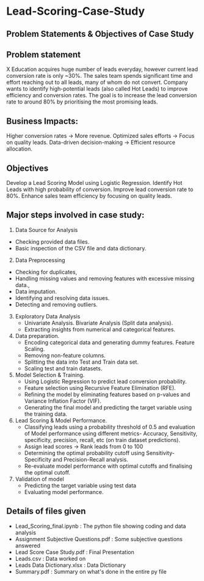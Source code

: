 # Lead-Scoring-Case-Study
##  Problem Statements & Objectives of Case Study
##  Problem statement
X Education acquires huge number of leads everyday, however current lead conversion rate is only ~30%.
The sales team spends significant time and effort reaching out to all leads, many of whom do not convert.
Company wants to identify high-potential leads (also called Hot Leads) to improve efficiency and conversion rates.
The goal is to increase the lead conversion rate to around 80% by prioritising the most promising leads.

## Business Impacts:
Higher conversion rates → More revenue.
Optimized sales efforts → Focus on quality leads.
Data-driven decision-making → Efficient resource allocation.

## Objectives
Develop a Lead Scoring Model using Logistic Regression.
Identify Hot Leads with high probability of conversion.
Improve lead conversion rate to 80%.
Enhance sales team efficiency by focusing on quality leads.

## Major steps involved in case study:

1) Data Source for Analysis
  - Checking provided data files.
  - Basic inspection of the CSV file and data dictionary.
2) Data Preprocessing
  - Checking for duplicates, 
  - Handling missing values and removing features with excessive missing data., 
  - Data imputation.
  - Identifying and resolving data issues.
  - Detecting and removing outliers.
3) Exploratory Data Analysis
    - Univariate Analysis. Bivariate Analysis (Split data analysis).
    -  Extracting insights from numerical and categorical features.
4) Data preparation.
    - Encoding categorical data and generating dummy features. Feature Scaling. 
    - Removing non-feature columns.
    - Splitting the data into Test and Train data set.
    - Scaling test and train datasets.
5) Model Selection & Training.
   - Using Logistic Regression to predict lead conversion probability.
   - Feature selection using Recursive Feature Elimination (RFE).
   - Refining the model by eliminating features based on p-values and Variance Inflation Factor (VIF).
   - Generating the final model and predicting the target variable using the training data.
6) Lead Scoring & Model Performance.
     - Classifying leads using a probability threshold of 0.5 and evaluation of Model performance using different metrics- Accuracy, Sensitivity, specificity, precision, recall, etc 
        (on train dataset predictions).
     - Assign lead scores → Rank leads from 0 to 100
     - Determining the optimal probability cutoff using Sensitivity-Specificity and Precision-Recall analysis.
     - Re-evaluate model performance with optimal cutoffs and finalising the optimal cutoff.
7) Validation of model
   - Predicting the target variable using test data
   - Evaluating model performance.


 ##   Details of files given
   - Lead_Scoring_final.ipynb : The python file showing coding and data analysis
   - Assignment Subjective Questions.pdf : Some subjective questions answered
   - Lead Score Case Study.pdf : Final Presentation
   - Leads.csv : Data worked on
   - Leads Data Dictionary.xlsx : Data Dictionary
   - Summary.pdf : Summary on what's done in the entire py file
